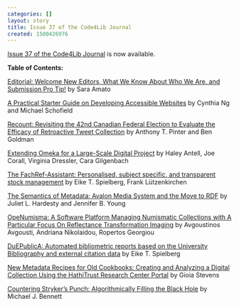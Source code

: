 ```yaml
---
categories: []
layout: story
title: Issue 37 of the Code4Lib Journal
created: 1500426976
---
```

[Issue 37 of the Code4Lib Journal](http://journal.code4lib.org/issues/issues/issue37) is now available. 

**Table of Contents:**

[Editorial: Welcome New Editors, What We Know About Who We Are, and Submission Pro Tip!](http://journal.code4lib.org/articles/12651)
by Sara Amato
 
[A Practical Starter Guide on Developing Accessible Websites](http://journal.code4lib.org/articles/12697)
by Cynthia Ng and Michael Schofield 

[Recount: Revisiting the 42nd Canadian Federal Election to Evaluate the Efficacy of Retroactive Tweet Collection](http://journal.code4lib.org/articles/12676)
by Anthony T. Pinter and Ben Goldman
 
[Extending Omeka for a Large-Scale Digital Project](http://journal.code4lib.org/articles/12529)
by Haley Antell, Joe Corall, Virginia Dressler, Cara Gilgenbach  

[The FachRef-Assistant: Personalised, subject specific, and transparent stock management](http://journal.code4lib.org/articles/12660)
by Eike T. Spielberg, Frank Lützenkirchen  

[The Semantics of Metadata: Avalon Media System and the Move to RDF](http://journal.code4lib.org/articles/12668)
by Juliet L. Hardesty and Jennifer B. Young
 
[OpeNumisma: A Software Platform Managing Numismatic Collections with A Particular Focus On Reflectance Transformation Imaging](http://journal.code4lib.org/articles/12627)
by Avgoustinos Avgousti, Andriana Nikolaidou, Ropertos Georgiou
 
[DuEPublicA: Automated bibliometric reports based on the University Bibliography and external citation data](http://journal.code4lib.org/articles/12549)
by Eike T. Spielberg
 
[New Metadata Recipes for Old Cookbooks: Creating and Analyzing a Digital Collection Using the HathiTrust Research Center Portal](http://journal.code4lib.org/articles/12548)
by Gioia Stevens
 
[Countering Stryker’s Punch: Algorithmically Filling the Black Hole](http://journal.code4lib.org/articles/12542)
by Michael J. Bennett 

